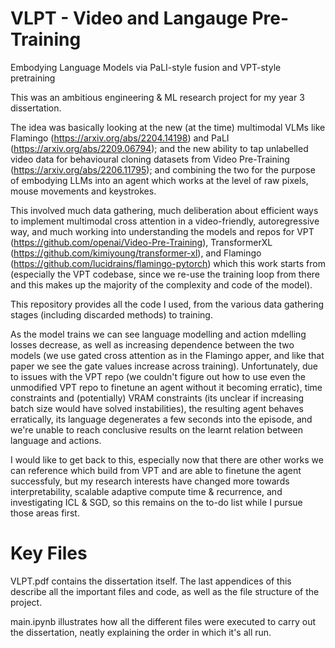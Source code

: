 # VLPT -  Video and Langauge Pre-Training
Embodying Language Models via PaLI-style fusion and VPT-style pretraining

This was an ambitious engineering & ML research project for my year 3 dissertation.

The idea was basically looking at the new (at the time) multimodal VLMs like Flamingo (https://arxiv.org/abs/2204.14198) and PaLI (https://arxiv.org/abs/2209.06794); and the new ability to tap unlabelled video data for behavioural cloning datasets from Video Pre-Training (https://arxiv.org/abs/2206.11795); and combining the two for the purpose of embodying LLMs into an agent which works at the level of raw pixels, mouse movements and keystrokes.

This involved much data gathering, much deliberation about efficient ways to implement multimodal cross attention in a video-friendly, autoregressive way, and much working into understanding the models and repos for VPT (https://github.com/openai/Video-Pre-Training), TransformerXL (https://github.com/kimiyoung/transformer-xl), and Flamingo (https://github.com/lucidrains/flamingo-pytorch) which this work starts from (especially the VPT codebase, since we re-use the training loop from there and this makes up the majority of the complexity and code of the model).

This repository provides all the code I used, from the various data gathering stages (including discarded methods) to training.

As the model trains we can see language modelling and action mdelling losses decrease, as well as increasing dependence between the two models (we use gated cross attention as in the Flamingo apper, and like that paper we see the gate values increase across training). Unfortunately, due to issues with the VPT repo (we couldn't figure out how to use even the unmodified VPT repo to finetune an agent without it becoming erratic), time constraints and (potentially) VRAM constraints (its unclear if increasing batch size would have solved instabilities), the resulting agent behaves erratically, its language degenerates a few seconds into the episode, and we're unable to reach conclusive results on the learnt relation between language and actions.

I would like to get back to this, especially now that there are other works we can reference which build from VPT and are able to finetune the agent successfuly, but my research interests have changed more towards interpretability, scalable adaptive compute time & recurrence, and investigating ICL & SGD, so this remains on the to-do list while I pursue those areas first.

# Key Files

VLPT.pdf contains the dissertation itself. The last appendices of this describe all the important files and code, as well as the file structure of the project.

main.ipynb illustrates how all the different files were executed to carry out the dissertation, neatly explaining the order in which it's all run.
